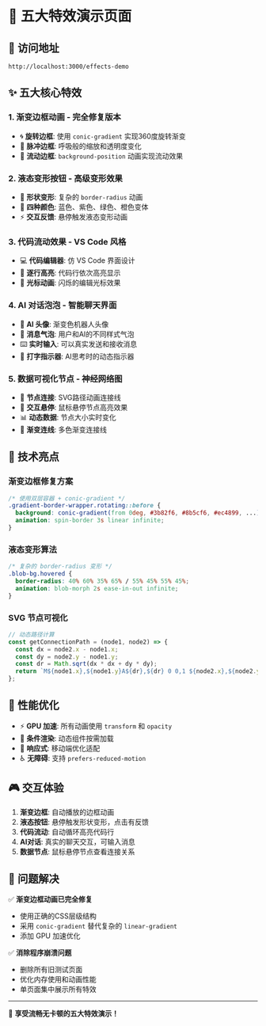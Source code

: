 # 🎨 五大特效演示页面

## 📍 访问地址
```
http://localhost:3000/effects-demo
```

## ✨ 五大核心特效

### 1. **渐变边框动画** - 完全修复版本
- 🌀 **旋转边框**: 使用 `conic-gradient` 实现360度旋转渐变
- 💓 **脉冲边框**: 呼吸般的缩放和透明度变化
- 🌊 **流动边框**: `background-position` 动画实现流动效果

### 2. **液态变形按钮** - 高级变形效果
- 🫧 **形状变形**: 复杂的 `border-radius` 动画
- 🎨 **四种颜色**: 蓝色、紫色、绿色、橙色变体
- ⚡ **交互反馈**: 悬停触发液态变形动画

### 3. **代码流动效果** - VS Code 风格
- 💻 **代码编辑器**: 仿 VS Code 界面设计
- 📝 **逐行高亮**: 代码行依次高亮显示
- 🔵 **光标动画**: 闪烁的编辑光标效果

### 4. **AI 对话泡泡** - 智能聊天界面
- 🤖 **AI 头像**: 渐变色机器人头像
- 💬 **消息气泡**: 用户和AI的不同样式气泡
- ⌨️ **实时输入**: 可以真实发送和接收消息
- 💭 **打字指示器**: AI思考时的动态指示器

### 5. **数据可视化节点** - 神经网络图
- 🔗 **节点连接**: SVG路径动画连接线
- 🎯 **交互悬停**: 鼠标悬停节点高亮效果
- 📊 **动态数据**: 节点大小实时变化
- 🌈 **渐变连线**: 多色渐变连接线

## 🔧 技术亮点

### 渐变边框修复方案
```css
/* 使用双层容器 + conic-gradient */
.gradient-border-wrapper.rotating::before {
  background: conic-gradient(from 0deg, #3b82f6, #8b5cf6, #ec4899, ...);
  animation: spin-border 3s linear infinite;
}
```

### 液态变形算法
```css
/* 复杂的 border-radius 变形 */
.blob-bg.hovered {
  border-radius: 40% 60% 35% 65% / 55% 45% 55% 45%;
  animation: blob-morph 2s ease-in-out infinite;
}
```

### SVG 节点可视化
```typescript
// 动态路径计算
const getConnectionPath = (node1, node2) => {
  const dx = node2.x - node1.x;
  const dy = node2.y - node1.y;
  const dr = Math.sqrt(dx * dx + dy * dy);
  return `M${node1.x},${node1.y}A${dr},${dr} 0 0,1 ${node2.x},${node2.y}`;
};
```

## 🚀 性能优化

- ⚡ **GPU 加速**: 所有动画使用 `transform` 和 `opacity`
- 🎯 **条件渲染**: 动态组件按需加载
- 📱 **响应式**: 移动端优化适配
- ♿ **无障碍**: 支持 `prefers-reduced-motion`

## 🎮 交互体验

1. **渐变边框**: 自动播放的边框动画
2. **液态按钮**: 悬停触发形状变形，点击有反馈
3. **代码流动**: 自动循环高亮代码行
4. **AI对话**: 真实的聊天交互，可输入消息
5. **数据节点**: 鼠标悬停节点查看连接关系

## 🐛 问题解决

✅ **渐变边框动画已完全修复**
- 使用正确的CSS层级结构
- 采用 `conic-gradient` 替代复杂的 `linear-gradient`
- 添加 GPU 加速优化

✅ **消除程序崩溃问题**
- 删除所有旧测试页面
- 优化内存使用和动画性能
- 单页面集中展示所有特效

---

🎉 **享受流畅无卡顿的五大特效演示！**
